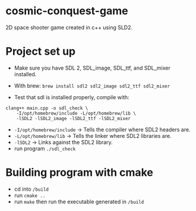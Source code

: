 # cosmic-conquest-game
2D space shooter game created in c++ using SLD2.

# Project set up
* Make sure you have SDL 2, SDL_image, SDL_ttf, and SDL_mixer installed.
* With brew: 
`brew install sdl2 sdl2_image sdl2_ttf sdl2_mixer`

* Test that sdl is installed properly, compile with:

```
clang++ main.cpp -o sdl_check \
    -I/opt/homebrew/include -L/opt/homebrew/lib \
    -lSDL2 -lSDL2_image -lSDL2_ttf -lSDL2_mixer
```
* `-I/opt/homebrew/include` → Tells the compiler where SDL2 headers are.
* `-L/opt/homebrew/lib` → Tells the linker where SDL2 libraries are.
* `-lSDL2` → Links against the SDL2 library.
* run program `./sdl_check`

# Building program with cmake
* cd into `/build`
* run `cmake ..`
* run `make` then run the executable generated in `/build`


